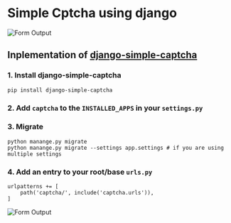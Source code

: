 # Simple Cptcha using django

![Form Output](https://i.ibb.co/521dYQR/dj-simple-cap-Untitled.png)

## Inplementation of [django-simple-captcha](https://django-simple-captcha.readthedocs.io/en/latest/usage.html)

### 1. Install django-simple-captcha 
```
pip install django-simple-captcha
```

### 2. Add ```captcha``` to the ```INSTALLED_APPS``` in your ```settings.py```
### 3. Migrate
```
python manange.py migrate
python manange.py migrate --settings app.settings # if you are using multiple settings
```

### 4. Add an entry to your root/base ```urls.py```

```
urlpatterns += [
    path('captcha/', include('captcha.urls')),
]
```

![Form Output](https://i.ibb.co/8Pgt0YF/random-chars.png)
